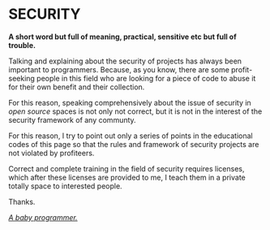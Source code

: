 # SECURITY

**A short word but full of meaning, practical, sensitive etc but full of trouble.**

Talking and explaining about the security of projects has always been important to programmers. Because, as you know, there are some profit-seeking people in this field who are looking for a piece of code to abuse it for their own benefit and their collection.

For this reason, speaking comprehensively about the issue of security in _open source_ spaces is not only not correct, but it is not in the interest of the security framework of any communty.

For this reason, I try to point out only a series of points in the educational codes of this page so that the rules and framework of security projects are not violated by profiteers.

Correct and complete training in the field of security requires licenses, which after these licenses are provided to me, I teach them in a private totally space to interested people.

Thanks.

[_A baby programmer._](https://github.com/ababyprogrammer)
